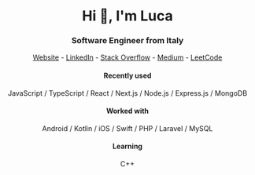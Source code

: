 <h1 align="center">Hi 👋, I'm Luca</h1>
<h3 align="center">Software Engineer from Italy</h3>

<p align="center">
<a href="https://lucapizzini.com" target="blank">Website</a>
-
<a href="https://linkedin.com/in/luca-pizzini" target="blank">LinkedIn</a>
-
<a href="https://stackoverflow.com/users/13211263" target="blank">Stack Overflow</a>
-
<a href="https://medium.com/@lpizzinidev" target="blank">Medium</a>
-
<a href="https://www.leetcode.com/lpizzinidev" target="blank">LeetCode</a>
</p>


<h4 align="center">Recently used</h4>
<p align="center">
JavaScript / TypeScript / React / Next.js / Node.js / Express.js / MongoDB
</p>

<h4 align="center">Worked with</h4>
<p align="center">
Android / Kotlin / iOS / Swift / PHP / Laravel / MySQL
</p>

<h4 align="center">Learning</h4>
<p align="center">
C++
</p>

